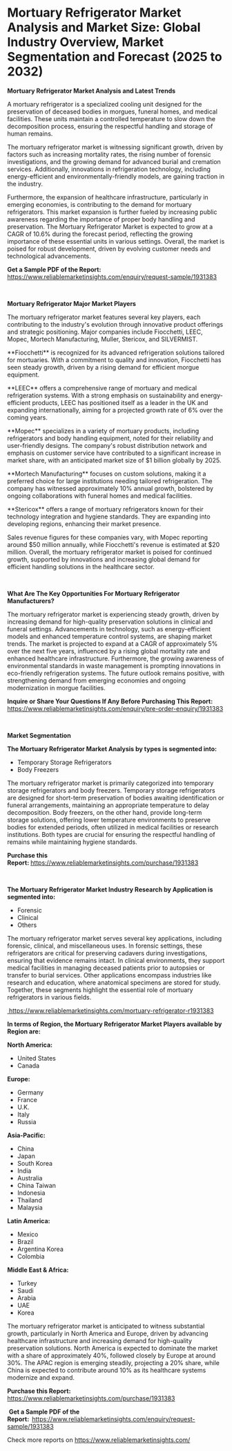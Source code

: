 <p><h1>Mortuary Refrigerator Market Analysis and Market Size: Global Industry Overview, Market Segmentation and Forecast (2025 to 2032)</h1></p><p><strong>Mortuary Refrigerator Market Analysis and Latest Trends</strong></p>
<p><p>A mortuary refrigerator is a specialized cooling unit designed for the preservation of deceased bodies in morgues, funeral homes, and medical facilities. These units maintain a controlled temperature to slow down the decomposition process, ensuring the respectful handling and storage of human remains.</p><p>The mortuary refrigerator market is witnessing significant growth, driven by factors such as increasing mortality rates, the rising number of forensic investigations, and the growing demand for advanced burial and cremation services. Additionally, innovations in refrigeration technology, including energy-efficient and environmentally-friendly models, are gaining traction in the industry. </p><p>Furthermore, the expansion of healthcare infrastructure, particularly in emerging economies, is contributing to the demand for mortuary refrigerators. This market expansion is further fueled by increasing public awareness regarding the importance of proper body handling and preservation. The Mortuary Refrigerator Market is expected to grow at a CAGR of 10.6% during the forecast period, reflecting the growing importance of these essential units in various settings. Overall, the market is poised for robust development, driven by evolving customer needs and technological advancements.</p></p>
<p><strong>Get a Sample PDF of the Report:&nbsp;</strong> <a href="https://www.reliablemarketinsights.com/enquiry/request-sample/1931383?utm_campaign=2441&utm_medium=2&utm_source=Github&utm_content=ia&utm_term=04032025&utm_id=mortuary-refrigerator">https://www.reliablemarketinsights.com/enquiry/request-sample/1931383</a></p>
<p>&nbsp;</p>
<p><strong>Mortuary Refrigerator Major Market Players</strong></p>
<p><p>The mortuary refrigerator market features several key players, each contributing to the industry's evolution through innovative product offerings and strategic positioning. Major companies include Fiocchetti, LEEC, Mopec, Mortech Manufacturing, Muller, Stericox, and SILVERMIST.</p><p>**Fiocchetti** is recognized for its advanced refrigeration solutions tailored for mortuaries. With a commitment to quality and innovation, Fiocchetti has seen steady growth, driven by a rising demand for efficient morgue equipment. </p><p>**LEEC** offers a comprehensive range of mortuary and medical refrigeration systems. With a strong emphasis on sustainability and energy-efficient products, LEEC has positioned itself as a leader in the UK and expanding internationally, aiming for a projected growth rate of 6% over the coming years.</p><p>**Mopec** specializes in a variety of mortuary products, including refrigerators and body handling equipment, noted for their reliability and user-friendly designs. The company's robust distribution network and emphasis on customer service have contributed to a significant increase in market share, with an anticipated market size of $1 billion globally by 2025.</p><p>**Mortech Manufacturing** focuses on custom solutions, making it a preferred choice for large institutions needing tailored refrigeration. The company has witnessed approximately 10% annual growth, bolstered by ongoing collaborations with funeral homes and medical facilities.</p><p>**Stericox** offers a range of mortuary refrigerators known for their technology integration and hygiene standards. They are expanding into developing regions, enhancing their market presence.</p><p>Sales revenue figures for these companies vary, with Mopec reporting around $50 million annually, while Fiocchetti's revenue is estimated at $20 million. Overall, the mortuary refrigerator market is poised for continued growth, supported by innovations and increasing global demand for efficient handling solutions in the healthcare sector.</p></p>
<p>&nbsp;</p>
<p><strong>What Are The Key Opportunities For Mortuary Refrigerator Manufacturers?</strong></p>
<p><p>The mortuary refrigerator market is experiencing steady growth, driven by increasing demand for high-quality preservation solutions in clinical and funeral settings. Advancements in technology, such as energy-efficient models and enhanced temperature control systems, are shaping market trends. The market is projected to expand at a CAGR of approximately 5% over the next five years, influenced by a rising global mortality rate and enhanced healthcare infrastructure. Furthermore, the growing awareness of environmental standards in waste management is prompting innovations in eco-friendly refrigeration systems. The future outlook remains positive, with strengthening demand from emerging economies and ongoing modernization in morgue facilities.</p></p>
<p><strong>Inquire or Share Your Questions If Any Before Purchasing This Report:</strong> <a href="https://www.reliablemarketinsights.com/enquiry/pre-order-enquiry/1931383?utm_campaign=2441&utm_medium=2&utm_source=Github&utm_content=ia&utm_term=04032025&utm_id=mortuary-refrigerator">https://www.reliablemarketinsights.com/enquiry/pre-order-enquiry/1931383</a></p>
<p>&nbsp;</p>
<p><strong>Market Segmentation</strong></p>
<p><strong>The Mortuary Refrigerator Market Analysis by types is segmented into:</strong></p>
<p><ul><li>Temporary Storage Refrigerators</li><li>Body Freezers</li></ul></p>
<p><p>The mortuary refrigerator market is primarily categorized into temporary storage refrigerators and body freezers. Temporary storage refrigerators are designed for short-term preservation of bodies awaiting identification or funeral arrangements, maintaining an appropriate temperature to delay decomposition. Body freezers, on the other hand, provide long-term storage solutions, offering lower temperature environments to preserve bodies for extended periods, often utilized in medical facilities or research institutions. Both types are crucial for ensuring the respectful handling of remains while maintaining hygiene standards.</p></p>
<p><strong>Purchase this Report:&nbsp;</strong><a href="https://www.reliablemarketinsights.com/purchase/1931383?utm_campaign=2441&utm_medium=2&utm_source=Github&utm_content=ia&utm_term=04032025&utm_id=mortuary-refrigerator">https://www.reliablemarketinsights.com/purchase/1931383</a></p>
<p>&nbsp;</p>
<p><strong>The Mortuary Refrigerator Market Industry Research by Application is segmented into:</strong></p>
<p><ul><li>Forensic</li><li>Clinical</li><li>Others</li></ul></p>
<p><p>The mortuary refrigerator market serves several key applications, including forensic, clinical, and miscellaneous uses. In forensic settings, these refrigerators are critical for preserving cadavers during investigations, ensuring that evidence remains intact. In clinical environments, they support medical facilities in managing deceased patients prior to autopsies or transfer to burial services. Other applications encompass industries like research and education, where anatomical specimens are stored for study. Together, these segments highlight the essential role of mortuary refrigerators in various fields.</p></p>
<p><a href="https://www.reliablemarketinsights.com/mortuary-refrigerator-r1931383?utm_campaign=2441&utm_medium=2&utm_source=Github&utm_content=ia&utm_term=04032025&utm_id=mortuary-refrigerator">&nbsp;https://www.reliablemarketinsights.com/mortuary-refrigerator-r1931383</a></p>
<p><strong>In terms of Region, the Mortuary Refrigerator Market Players available by Region are:</strong></p>
<p>
    <p> <strong> North America: </strong>
        <ul>
            <li>United States</li>
            <li>Canada</li>
        </ul>
        </p> 
    <p> <strong> Europe: </strong>
        <ul>
            <li>Germany</li>
            <li>France</li>
            <li>U.K.</li>
            <li>Italy</li>
            <li>Russia</li>
        </ul>
        </p> 
    <p> <strong> Asia-Pacific: </strong>
        <ul>
            <li>China</li>
            <li>Japan</li>
            <li>South Korea</li>
            <li>India</li>
            <li>Australia</li>
            <li>China Taiwan</li>
            <li>Indonesia</li>
            <li>Thailand</li>
            <li>Malaysia</li>
        </ul>
        </p> 
    <p> <strong> Latin America: </strong>
        <ul>
            <li>Mexico</li>
            <li>Brazil</li>
            <li>Argentina Korea</li>
            <li>Colombia</li>
        </ul>
        </p> 
    <p> <strong> Middle East & Africa: </strong>
        <ul>
            <li>Turkey</li>
            <li>Saudi</li>
            <li>Arabia</li>
            <li>UAE</li>
            <li>Korea</li>
        </ul>
    </p>
    </p>
<p><p>The mortuary refrigerator market is anticipated to witness substantial growth, particularly in North America and Europe, driven by advancing healthcare infrastructure and increasing demand for high-quality preservation solutions. North America is expected to dominate the market with a share of approximately 40%, followed closely by Europe at around 30%. The APAC region is emerging steadily, projecting a 20% share, while China is expected to contribute around 10% as its healthcare systems modernize and expand.</p></p>
<p><strong>Purchase this Report: </strong><a href="https://www.reliablemarketinsights.com/purchase/1931383?utm_campaign=2441&utm_medium=2&utm_source=Github&utm_content=ia&utm_term=04032025&utm_id=mortuary-refrigerator">https://www.reliablemarketinsights.com/purchase/1931383</a></p>
<p>&nbsp;<strong>Get a Sample PDF of the Report:&nbsp;&nbsp;</strong><a href="https://www.reliablemarketinsights.com/enquiry/request-sample/1931383?utm_campaign=2441&utm_medium=2&utm_source=Github&utm_content=ia&utm_term=04032025&utm_id=mortuary-refrigerator">https://www.reliablemarketinsights.com/enquiry/request-sample/1931383</a></p>
<p><strong></strong></p>
<p>Check more reports on <a href="https://www.reliablemarketinsights.com/?utm_campaign=2441&utm_medium=2&utm_source=Github&utm_content=ia&utm_term=04032025&utm_id=mortuary-refrigerator">https://www.reliablemarketinsights.com/</a></p>